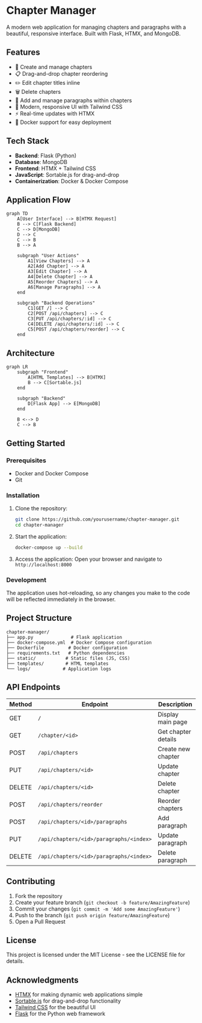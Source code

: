 # Chapter Manager

A modern web application for managing chapters and paragraphs with a beautiful, responsive interface. Built with Flask, HTMX, and MongoDB.

## Features

- 📝 Create and manage chapters
- 📋 Drag-and-drop chapter reordering
- ✏️ Edit chapter titles inline
- 🗑️ Delete chapters
- 📄 Add and manage paragraphs within chapters
- 🎨 Modern, responsive UI with Tailwind CSS
- ⚡ Real-time updates with HTMX
- 🐳 Docker support for easy deployment

## Tech Stack

- **Backend**: Flask (Python)
- **Database**: MongoDB
- **Frontend**: HTMX + Tailwind CSS
- **JavaScript**: Sortable.js for drag-and-drop
- **Containerization**: Docker & Docker Compose

## Application Flow

```mermaid
graph TD
    A[User Interface] --> B[HTMX Request]
    B --> C[Flask Backend]
    C --> D[MongoDB]
    D --> C
    C --> B
    B --> A

    subgraph "User Actions"
        A1[View Chapters] --> A
        A2[Add Chapter] --> A
        A3[Edit Chapter] --> A
        A4[Delete Chapter] --> A
        A5[Reorder Chapters] --> A
        A6[Manage Paragraphs] --> A
    end

    subgraph "Backend Operations"
        C1[GET /] --> C
        C2[POST /api/chapters] --> C
        C3[PUT /api/chapters/:id] --> C
        C4[DELETE /api/chapters/:id] --> C
        C5[POST /api/chapters/reorder] --> C
    end
```

## Architecture

```mermaid
graph LR
    subgraph "Frontend"
        A[HTML Templates] --> B[HTMX]
        B --> C[Sortable.js]
    end

    subgraph "Backend"
        D[Flask App] --> E[MongoDB]
    end

    B <--> D
    C --> B
```

## Getting Started

### Prerequisites

- Docker and Docker Compose
- Git

### Installation

1. Clone the repository:
   ```bash
   git clone https://github.com/yourusername/chapter-manager.git
   cd chapter-manager
   ```

2. Start the application:
   ```bash
   docker-compose up --build
   ```

3. Access the application:
   Open your browser and navigate to `http://localhost:8000`

### Development

The application uses hot-reloading, so any changes you make to the code will be reflected immediately in the browser.

## Project Structure

```
chapter-manager/
├── app.py              # Flask application
├── docker-compose.yml  # Docker Compose configuration
├── Dockerfile         # Docker configuration
├── requirements.txt   # Python dependencies
├── static/           # Static files (JS, CSS)
├── templates/        # HTML templates
└── logs/            # Application logs
```

## API Endpoints

| Method | Endpoint | Description |
|--------|----------|-------------|
| GET | `/` | Display main page |
| GET | `/chapter/<id>` | Get chapter details |
| POST | `/api/chapters` | Create new chapter |
| PUT | `/api/chapters/<id>` | Update chapter |
| DELETE | `/api/chapters/<id>` | Delete chapter |
| POST | `/api/chapters/reorder` | Reorder chapters |
| POST | `/api/chapters/<id>/paragraphs` | Add paragraph |
| PUT | `/api/chapters/<id>/paragraphs/<index>` | Update paragraph |
| DELETE | `/api/chapters/<id>/paragraphs/<index>` | Delete paragraph |

## Contributing

1. Fork the repository
2. Create your feature branch (`git checkout -b feature/AmazingFeature`)
3. Commit your changes (`git commit -m 'Add some AmazingFeature'`)
4. Push to the branch (`git push origin feature/AmazingFeature`)
5. Open a Pull Request

## License

This project is licensed under the MIT License - see the LICENSE file for details.

## Acknowledgments

- [HTMX](https://htmx.org/) for making dynamic web applications simple
- [Sortable.js](https://github.com/SortableJS/Sortable) for drag-and-drop functionality
- [Tailwind CSS](https://tailwindcss.com/) for the beautiful UI
- [Flask](https://flask.palletsprojects.com/) for the Python web framework 
